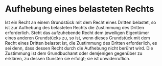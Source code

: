 # Aufhebung eines belasteten Rechts

Ist ein Recht an einem Grundstück mit dem Recht eines Dritten belastet, so ist zur Aufhebung des belasteten Rechts die Zustimmung des Dritten erforderlich. Steht das aufzuhebende Recht dem jeweiligen Eigentümer eines anderen Grundstücks zu, so ist, wenn dieses Grundstück mit dem Recht eines Dritten belastet ist, die Zustimmung des Dritten erforderlich, es sei denn, dass dessen Recht durch die Aufhebung nicht berührt wird. Die Zustimmung ist dem Grundbuchamt oder demjenigen gegenüber zu erklären, zu dessen Gunsten sie erfolgt; sie ist unwiderruflich.
